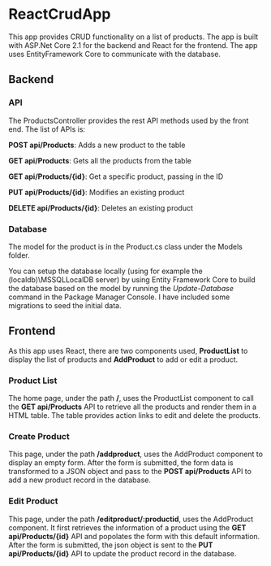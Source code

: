 # ReactCrudApp

This app provides CRUD functionality on a list of products. The app is built with ASP.Net Core 2.1 for the backend and React for the frontend. The app uses EntityFramework Core to communicate with the database.

## Backend 

### API

The ProductsController provides the rest API methods used by the front end. The list of APIs is:

**POST api/Products**: Adds a new product to the table

**GET api/Products**: Gets all the products from the table

**GET api/Products/{id}**: Get a specific product, passing in the ID

**PUT api/Products/{id}**: Modifies an existing product

**DELETE api/Products/{id}**: Deletes an existing product


### Database

The model for the product is in the Product.cs class under the Models folder. 

You can setup the database locally (using for example the (localdb)\MSSQLLocalDB server) by using Entity Framework Core to build the database based on the model by running the *Update-Database* command in the Package Manager Console. I have included some migrations to seed the initial data.

## Frontend

As this app uses React, there are two components used, **ProductList** to display the list of products and **AddProduct** to add or edit a product.

### Product List

The home page, under the path **/**, uses the ProductList component to call the **GET api/Products** API to retrieve all the products and render them in a HTML table. The table provides action links to edit and delete the products.

### Create Product

This page, under the path **/addproduct**, uses the AddProduct component to display an empty form. After the form is submitted, the form data is transformed to a JSON object and pass to the **POST api/Products** API to add a new product record in the database.

### Edit Product

This page, under the path **/editproduct/:productid**, uses the AddProduct component. It first retrieves the information of a product using the **GET api/Products/{id}** API and popolates the form with this default information. After the form is submitted, the json object is sent to the **PUT api/Products/{id}** API to update the product record in the database.

